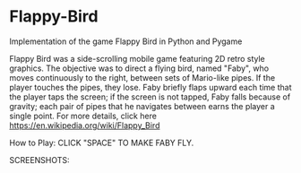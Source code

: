 # Flappy-Bird
Implementation of the game Flappy Bird in Python and Pygame

Flappy Bird was a side-scrolling mobile game featuring 2D retro style graphics. The objective was to direct a flying bird, named "Faby", who moves continuously to the right, between sets of Mario-like pipes. If the player touches the pipes, they lose. Faby briefly flaps upward each time that the player taps the screen; if the screen is not tapped, Faby falls because of gravity; each pair of pipes that he navigates between earns the player a single point.
 For more details, click here https://en.wikipedia.org/wiki/Flappy_Bird
 
 How to Play:
 CLICK "SPACE" TO MAKE FABY FLY.
 
 SCREENSHOTS: 
